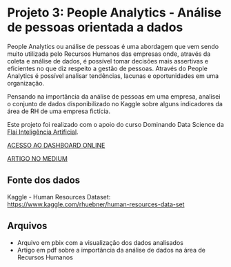 # Projeto 3: People Analytics - Análise de pessoas orientada a dados

People Analytics ou análise de pessoas é uma abordagem que vem sendo muito utilizada pelo Recursos Humanos das empresas onde, através da coleta e análise de dados, é possível tomar decisões mais assertivas e eficientes no que diz respeito a gestão de pessoas. Através do People Analytics é possível analisar tendências, lacunas e oportunidades em uma organização. 

Pensando na importância da análise de pessoas em uma empresa, analisei o conjunto de dados disponibilizado no Kaggle sobre alguns indicadores da área de RH de uma empresa fictícia.

Este projeto foi realizado com o apoio do curso Dominando Data Science da [Flai Inteligência Artificial](https://www.flai.com.br/).

[ACESSO AO DASHBOARD ONLINE](https://app.powerbi.com/view?r=eyJrIjoiNDY0N2YyMjEtMDU5Ny00NTIyLThlMjYtNjI3YmFlNDNmNDBiIiwidCI6ImNhMGRiYTRiLTRlYTktNGVkNS04ODMwLTUzNzk5MzkwZWMzNSJ9)

[ARTIGO NO MEDIUM](https://theresarocha.medium.com/people-analytics-an%C3%A1lise-de-pessoas-orientada-a-dados-6059beb66ea2)

## Fonte dos dados

Kaggle - Human Resources Dataset: https://www.kaggle.com/rhuebner/human-resources-data-set

## Arquivos

- Arquivo em pbix com a visualização dos dados analisados
- Artigo em pdf sobre a importância da análise de dados na área de Recursos Humanos




